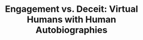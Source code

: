 ---
name: "Engagement Vs Deceit"
title: "Engagement vs. Deceit: Virtual Humans with Human Autobiographies"
project: "A Virtual Laboratory for Studying Long-Term Human-Computer Relationships"
event: "Proceedings of Intelligent Virtual Agents, Amsterdam. Best Paper Award"
authors:
- name: "Bickmore, T."
- name: "Schulman, D."
- name: "Yin, L."
year: 2009
resources:
- name: "IVA09 backstory"
  src: "IVA09.backstory.pdf"
external_url: null
draft: false 
headless: true
---